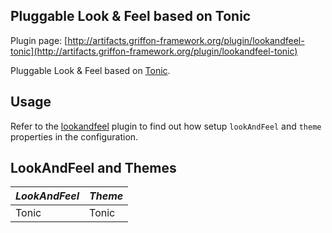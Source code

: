 
Pluggable Look & Feel based on Tonic
------------------------------------

Plugin page: [http://artifacts.griffon-framework.org/plugin/lookandfeel-tonic](http://artifacts.griffon-framework.org/plugin/lookandfeel-tonic)


Pluggable Look & Feel based on [Tonic][1].

Usage
-----

Refer to the [lookandfeel][2] plugin to find out how setup `lookAndFeel` and `theme` properties in the configuration.

LookAndFeel and Themes
----------------------
| *LookAndFeel* | *Theme* |
| ------------- | ------- |
| Tonic         | Tonic   |

[1]: http://www.digitprop.com/tonic/tonic.php
[2]: /plugin/lookandfeel

